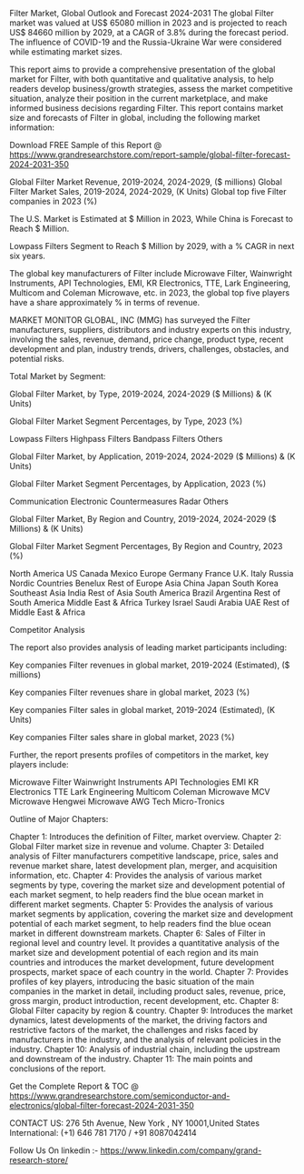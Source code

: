Filter Market, Global Outlook and Forecast 2024-2031
The global Filter market was valued at US$ 65080 million in 2023 and is projected to reach US$ 84660 million by 2029, at a CAGR of 3.8% during the forecast period. The influence of COVID-19 and the Russia-Ukraine War were considered while estimating market sizes.

This report aims to provide a comprehensive presentation of the global market for Filter, with both quantitative and qualitative analysis, to help readers develop business/growth strategies, assess the market competitive situation, analyze their position in the current marketplace, and make informed business decisions regarding Filter. This report contains market size and forecasts of Filter in global, including the following market information:

Download FREE Sample of this Report @ https://www.grandresearchstore.com/report-sample/global-filter-forecast-2024-2031-350

Global Filter Market Revenue, 2019-2024, 2024-2029, ($ millions)
Global Filter Market Sales, 2019-2024, 2024-2029, (K Units)
Global top five Filter companies in 2023 (%)

The U.S. Market is Estimated at $ Million in 2023, While China is Forecast to Reach $ Million.

Lowpass Filters Segment to Reach $ Million by 2029, with a % CAGR in next six years.

The global key manufacturers of Filter include Microwave Filter, Wainwright Instruments, API Technologies, EMI, KR Electronics, TTE, Lark Engineering, Multicom and Coleman Microwave, etc. in 2023, the global top five players have a share approximately % in terms of revenue.

MARKET MONITOR GLOBAL, INC (MMG) has surveyed the Filter manufacturers, suppliers, distributors and industry experts on this industry, involving the sales, revenue, demand, price change, product type, recent development and plan, industry trends, drivers, challenges, obstacles, and potential risks.

Total Market by Segment:

Global Filter Market, by Type, 2019-2024, 2024-2029 ($ Millions) & (K Units)

Global Filter Market Segment Percentages, by Type, 2023 (%)

Lowpass Filters
Highpass Filters
Bandpass Filters
Others

Global Filter Market, by Application, 2019-2024, 2024-2029 ($ Millions) & (K Units)

Global Filter Market Segment Percentages, by Application, 2023 (%)

Communication
Electronic Countermeasures
Radar
Others

Global Filter Market, By Region and Country, 2019-2024, 2024-2029 ($ Millions) & (K Units)

Global Filter Market Segment Percentages, By Region and Country, 2023 (%)

North America
US
Canada
Mexico
Europe
Germany
France
U.K.
Italy
Russia
Nordic Countries
Benelux
Rest of Europe
Asia
China
Japan
South Korea
Southeast Asia
India
Rest of Asia
South America
Brazil
Argentina
Rest of South America
Middle East & Africa
Turkey
Israel
Saudi Arabia
UAE
Rest of Middle East & Africa

Competitor Analysis

The report also provides analysis of leading market participants including:

Key companies Filter revenues in global market, 2019-2024 (Estimated), ($ millions)

Key companies Filter revenues share in global market, 2023 (%)

Key companies Filter sales in global market, 2019-2024 (Estimated), (K Units)

Key companies Filter sales share in global market, 2023 (%)

Further, the report presents profiles of competitors in the market, key players include:

Microwave Filter
Wainwright Instruments
API Technologies
EMI
KR Electronics
TTE
Lark Engineering
Multicom
Coleman Microwave
MCV Microwave
Hengwei Microwave
AWG Tech
Micro-Tronics

Outline of Major Chapters:

Chapter 1: Introduces the definition of Filter, market overview.
Chapter 2: Global Filter market size in revenue and volume.
Chapter 3: Detailed analysis of Filter manufacturers competitive landscape, price, sales and revenue market share, latest development plan, merger, and acquisition information, etc.
Chapter 4: Provides the analysis of various market segments by type, covering the market size and development potential of each market segment, to help readers find the blue ocean market in different market segments.
Chapter 5: Provides the analysis of various market segments by application, covering the market size and development potential of each market segment, to help readers find the blue ocean market in different downstream markets.
Chapter 6: Sales of Filter in regional level and country level. It provides a quantitative analysis of the market size and development potential of each region and its main countries and introduces the market development, future development prospects, market space of each country in the world.
Chapter 7: Provides profiles of key players, introducing the basic situation of the main companies in the market in detail, including product sales, revenue, price, gross margin, product introduction, recent development, etc.
Chapter 8: Global Filter capacity by region & country.
Chapter 9: Introduces the market dynamics, latest developments of the market, the driving factors and restrictive factors of the market, the challenges and risks faced by manufacturers in the industry, and the analysis of relevant policies in the industry.
Chapter 10: Analysis of industrial chain, including the upstream and downstream of the industry.
Chapter 11: The main points and conclusions of the report.

Get the Complete Report & TOC @ https://www.grandresearchstore.com/semiconductor-and-electronics/global-filter-forecast-2024-2031-350

CONTACT US:
276 5th Avenue, New York , NY 10001,United States
International: (+1) 646 781 7170 / +91 8087042414

Follow Us On linkedin :- https://www.linkedin.com/company/grand-research-store/
